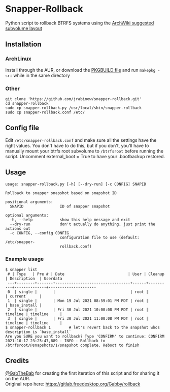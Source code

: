 # Snapper-Rollback

Python script to rollback BTRFS systems using the [ArchWiki suggested subvolume layout](https://wiki.archlinux.org/index.php/Snapper#Suggested_filesystem_layout)

## Installation
### ArchLinux
Install through the AUR, or download the [PKGBUILD file](https://aur.archlinux.org/cgit/aur.git/plain/PKGBUILD?h=snapper-rollback) and run `makepkg -sri` while in the same directory

### Other
```
git clone 'https://github.com/jrabinow/snapper-rollback.git'
cd snapper-rollback
sudo cp snapper-rollback.py /usr/local/sbin/snapper-rollback
sudo cp snapper-rollback.conf /etc/
```

## Config file
Edit `/etc/snapper-rollback.conf` and make sure all the settings have the right
values. You don't have to do this, but if you don't, you'll have to manually
mount your btrfs root subvolume to `/btrfsroot` before running the script. Uncomment
external_boot = True to have your .bootbackup restored.

## Usage
```
usage: snapper-rollback.py [-h] [--dry-run] [-c CONFIG] SNAPID

Rollback to snapper snapshot based on snapshot ID

positional arguments:
  SNAPID                ID of snapper snapshot

optional arguments:
  -h, --help            show this help message and exit
  --dry-run             don't actually do anything, just print the actions out
  -c CONFIG, --config CONFIG
                        configuration file to use (default: /etc/snapper-
                        rollback.conf)
```

### Example usage
```
$ snapper list
 # | Type   | Pre # | Date                            | User | Cleanup  | Description  | Userdata
 ---+--------+-------+---------------------------------+------+----------+--------------+---------------------
 0  | single |       |                                 | root |          | current      |
 1  | single |       | Mon 19 Jul 2021 08:59:01 PM PDT | root |          | base_install |
 2  | single |       | Fri 30 Jul 2021 10:00:08 PM PDT | root | timeline | timeline     |
 3  | single |       | Fri 30 Jul 2021 11:00:08 PM PDT | root | timeline | timeline     |
$ snapper-rollback 1        # let's revert back to the snapshot whos description is `base_install`
Are you SURE you want to rollback? Type 'CONFIRM' to continue: CONFIRM
2021-10-17 23:25:47,889 - INFO - Rollback to /btrfsroot/@snapshots/1/snapshot complete. Reboot to finish
```

## Credits
[@GabTheBab](https://github.com/GabTheBab) for creating the first iteration of this script and for sharing it on the AUR.  
Original repo here: https://gitlab.freedesktop.org/Gabby/rollback
